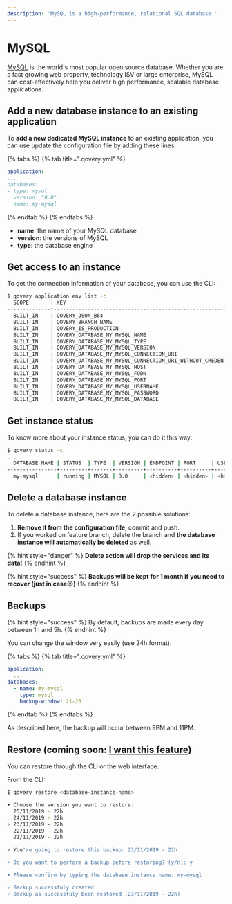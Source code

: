```yaml
---
description: 'MySQL is a high-performance, relational SQL database.'
---
```


# MySQL

[MySQL](https://www.mysql.com/) is the world's most popular open source database. Whether you are a fast growing web property, technology ISV or large enterprise, MySQL can cost-effectively help you deliver high performance, scalable database applications.

## Add a new database instance to an existing application

To **add a new dedicated MySQL instance** to an existing application, you can use update the configuration file by adding these lines:

{% tabs %}
{% tab title=".qovery.yml" %}
```yaml
application:
...
databases:
- type: mysql
  version: "8.0"
  name: my-mysql
```
{% endtab %}
{% endtabs %}

* **name**: the name of your MySQL database
* **version**: the versions of MySQL
* **type**: the database engine

## Get access to an instance

To get the connection information of your database, you can use the CLI:

```bash
$ qovery application env list -c
  SCOPE       | KEY                                                         | VALUE     
--------------+-------------------------------------------------------------+-----------
  BUILT_IN    | QOVERY_JSON_B64                                             | <base64>  
  BUILT_IN    | QOVERY_BRANCH_NAME                                          | master    
  BUILT_IN    | QOVERY_IS_PRODUCTION                                        | true      
  BUILT_IN    | QOVERY_DATABASE_MY_MYSQL_NAME                               | my-mysql  
  BUILT_IN    | QOVERY_DATABASE_MY_MYSQL_TYPE                               | MYSQL     
  BUILT_IN    | QOVERY_DATABASE_MY_MYSQL_VERSION                            | 8.0       
  BUILT_IN    | QOVERY_DATABASE_MY_MYSQL_CONNECTION_URI                     | <hidden>  
  BUILT_IN    | QOVERY_DATABASE_MY_MYSQL_CONNECTION_URI_WITHOUT_CREDENTIALS | <hidden>  
  BUILT_IN    | QOVERY_DATABASE_MY_MYSQL_HOST                               | <hidden>  
  BUILT_IN    | QOVERY_DATABASE_MY_MYSQL_FQDN                               | <hidden>  
  BUILT_IN    | QOVERY_DATABASE_MY_MYSQL_PORT                               | <hidden>  
  BUILT_IN    | QOVERY_DATABASE_MY_MYSQL_USERNAME                           | <hidden>  
  BUILT_IN    | QOVERY_DATABASE_MY_MYSQL_PASSWORD                           | <hidden>  
  BUILT_IN    | QOVERY_DATABASE_MY_MYSQL_DATABASE                           | mysql 
```

## Get instance status

To know more about your instance status, you can do it this way:

```bash
$ qovery status -c
...
  DATABASE NAME | STATUS  | TYPE  | VERSION | ENDPOINT | PORT     | USERNAME | PASSWORD | APPLICATIONS    
----------------+---------+-------+---------+----------+----------+----------+----------+-----------------
  my-mysql      | running | MYSQL | 8.0     | <hidden> | <hidden> | <hidden> | <hidden> | simple-example  
```

## Delete a database instance

To delete a database instance, here are the 2 possible solutions:

1. **Remove it from the configuration file**, commit and push.
2. If you worked on feature branch, delete the branch and **the database instance will automatically be deleted** as well.

{% hint style="danger" %}
**Delete action will drop the services and its data!**
{% endhint %}

{% hint style="success" %}
**Backups will be kept for 1 month if you need to recover \(just in case**😉**\)**
{% endhint %}

## Backups

{% hint style="success" %}
By default, backups are made every day between 1h and 5h.
{% endhint %}

You can change the window very easily \(use 24h format\):

{% tabs %}
{% tab title=".qovery.yml" %}
```yaml
application:
  ...
databases:
  - name: my-mysql
    type: mysql
    backup-window: 21-23
```
{% endtab %}
{% endtabs %}

As described here, the backup will occur between 9PM and 11PM.

## Restore \(coming soon: [I want this feature](https://roadmap.qovery.com/c/26-restore-a-database)\)

You can restore through the CLI or the web interface.

From the CLI:

```bash
$ qovery restore <database-instance-name>

➤ Choose the version you want to restore:
  25/11/2019 - 22h
  24/11/2019 - 22h
> 23/11/2019 - 22h
  22/11/2019 - 22h
  21/11/2019 - 22h
  
✓ You're going to restore this backup: 23/11/2019 - 22h

➤ Do you want to perform a backup before restoring? (y/n): y

➤ Please confirm by typing the database instance name: my-mysql

✓ Backup successfuly created
✓ Backup as successfuly been restored (23/11/2019 - 22h)
```

